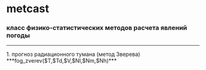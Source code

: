 # metcast
### **класс физико-статистических методов расчета явлений погоды**
<hr>
1. прогноз радиационного тумана (метод Зверева)
***fog_zverev($T,$Td,$V,$Nl,$Nm,$Nh)***
        

